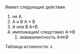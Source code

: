 Имеет следующие действия
1) не A  
2) А и B    A * B
3) А или B   A+B
4) импликация( следствие) А->B
	1) эквивалентность A<=>B

Таблица истинности:
x 